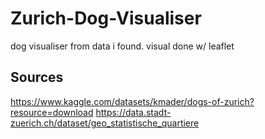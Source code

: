 # Zurich-Dog-Visualiser

dog visualiser from data i found. visual done w/ leaflet

## Sources

<https://www.kaggle.com/datasets/kmader/dogs-of-zurich?resource=download>
<https://data.stadt-zuerich.ch/dataset/geo_statistische_quartiere>
